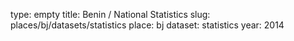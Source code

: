 type: empty
title: Benin / National Statistics
slug: places/bj/datasets/statistics
place: bj
dataset: statistics
year: 2014
